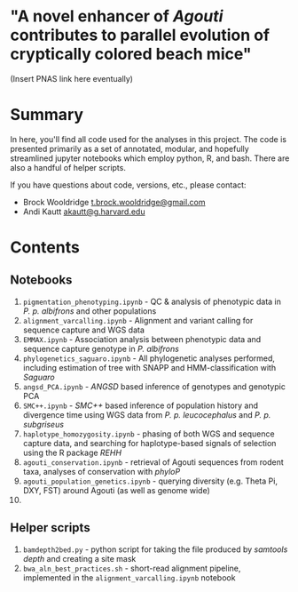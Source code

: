 
# "A novel enhancer of <i>Agouti</i> contributes to parallel evolution of cryptically colored beach mice"  <br>
(Insert PNAS link here eventually)

# Summary

In here, you'll find all code used for the analyses in this project. The code is presented primarily as a set of annotated, modular, and hopefully streamlined jupyter notebooks which employ python, R, and bash. There are also a handful of helper scripts. 

If you have questions about code, versions, etc., please contact:<br>
 - Brock Wooldridge <t.brock.wooldridge@gmail.com>
 - Andi Kautt <akautt@g.harvard.edu>

# Contents
## Notebooks
1. `pigmentation_phenotyping.ipynb` - QC & analysis of phenotypic data in _P. p. albifrons_ and other populations
2. `alignment_varcalling.ipynb` - Alignment and variant calling for sequence capture and WGS data
3. `EMMAX.ipynb` - Association analysis between phenotypic data and sequence capture genotype in _P. albifrons_
4. `phylogenetics_saguaro.ipynb` - All phylogenetic analyses performed, including estimation of tree with SNAPP and HMM-classification with _Saguaro_
5. `angsd_PCA.ipynb` - _ANGSD_ based inference of genotypes and genotypic PCA
6. `SMC++.ipynb` - _SMC++_ based inference of population history and divergence time using WGS data from _P. p. leucocephalus_ and _P. p. subgriseus_
7. `haplotype_homozygosity.ipynb` - phasing of both WGS and sequence capture data, and searching for haplotype-based signals of selection using the R package _REHH_
8. `agouti_conservation.ipynb` - retrieval of Agouti sequences from rodent taxa, analyses of conservation with _phyloP_
9. `agouti_population_genetics.ipynb` - querying diversity (e.g. Theta Pi, DXY, FST) around Agouti (as well as genome wide)
10. 

## Helper scripts
1. `bamdepth2bed.py` - python script for taking the file produced by _samtools depth_ and creating a site mask
2. `bwa_aln_best_practices.sh` - short-read alignment pipeline, implemented in the `alignment_varcalling.ipynb` notebook

